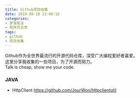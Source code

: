 ```yaml
---
title: Github项目收集
date: 2019-08-18 22:08:16
categories:
- 梦溪笔谈
- 程序员日常
tags:
- github
- 项目收集
---
```

Github作为全世界最流行的开源代码仓库，深受广大编程爱好者喜爱。  
这里分享我收集的一些项目，为了开源而努力。  
Talk is cheap, show me your code.  

<!--more-->

### JAVA
- HttpClient https://github.com/JourWon/httpclientutil                                                                                                                                                                                                                                                                                                                                                                                                                                                                                                                                                                                                                                         